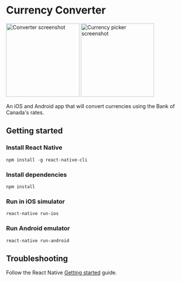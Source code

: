 # Currency Converter

<img src="https://d3uepj124s5rcx.cloudfront.net/items/2x3b3g110g3G1d2l2H2N/Screen%20Shot%202017-04-02%20at%209.47.07%20PM.png" alt="Converter screenshot" width="200px">

<img src="https://cl.ly/1M1g193p3T3m/Screen%20Shot%202017-04-02%20at%209.52.10%20PM.png" alt="Currency picker screenshot" width="200px">

An iOS and Android app that will convert currencies using the Bank of Canada's rates.

## Getting started

### Install React Native
`npm install -g react-native-cli`

### Install dependencies
`npm install`

### Run in iOS simulator
`react-native run-ios`

### Run Android emulator
`react-native run-android`

## Troubleshooting
Follow the React Native [Getting started](https://facebook.github.io/react-native/docs/getting-started.html) guide.
